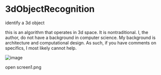 # 3dObjectRecognition
identify a 3d object

this is an algorithm that operates in 3d space. It is nontraditional. I, the author, do not have a background in computer science. My background is architecture and computational design. As such, if you have comments on specifics, I most likely cannot help. 

![image](https://github.com/user-attachments/assets/fcebe9b3-ec2c-4a02-bccc-35934900d552)


open screen1.png

